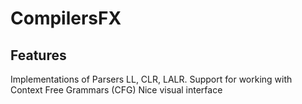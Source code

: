 # CompilersFX

## Features
Implementations of Parsers LL, CLR, LALR.
Support for working with Context Free Grammars (CFG)
Nice visual interface
